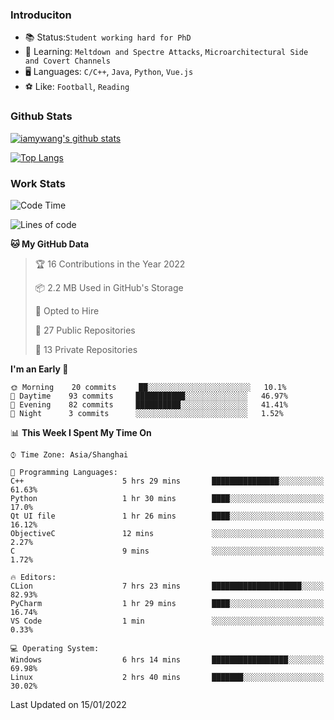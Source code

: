 ### Introduciton

- 📚 Status:`Student working hard for PhD`
- 🔎 Learning: `Meltdown and Spectre Attacks`, `Microarchitectural Side and Covert Channels`
- 🖥️ Languages: `C/C++`, `Java`, `Python`, `Vue.js`
- ⚽ Like: `Football`, `Reading`

### Github Stats

[![iamywang's github stats](https://github-readme-stats.vercel.app/api?username=iamywang&count_private=true&show_icons=true)]()

[![Top Langs](https://github-readme-stats.vercel.app/api/top-langs/?username=iamywang&layout=compact)]()

### Work Stats

<!--START_SECTION:waka-->
![Code Time](http://img.shields.io/badge/Code%20Time-76%20hrs%2046%20mins-blue)

![Lines of code](https://img.shields.io/badge/From%20Hello%20World%20I%27ve%20Written-537%20Thousand%20lines%20of%20code-blue)

**🐱 My GitHub Data** 

> 🏆 16 Contributions in the Year 2022
 > 
> 📦 2.2 MB Used in GitHub's Storage 
 > 
> 💼 Opted to Hire
 > 
> 📜 27 Public Repositories 
 > 
> 🔑 13 Private Repositories  
 > 
**I'm an Early 🐤** 

```text
🌞 Morning    20 commits     ██░░░░░░░░░░░░░░░░░░░░░░░   10.1% 
🌆 Daytime    93 commits     ███████████░░░░░░░░░░░░░░   46.97% 
🌃 Evening    82 commits     ██████████░░░░░░░░░░░░░░░   41.41% 
🌙 Night      3 commits      ░░░░░░░░░░░░░░░░░░░░░░░░░   1.52%

```


📊 **This Week I Spent My Time On** 

```text
⌚︎ Time Zone: Asia/Shanghai

💬 Programming Languages: 
C++                      5 hrs 29 mins       ███████████████░░░░░░░░░░   61.63% 
Python                   1 hr 30 mins        ████░░░░░░░░░░░░░░░░░░░░░   17.0% 
Qt UI file               1 hr 26 mins        ████░░░░░░░░░░░░░░░░░░░░░   16.12% 
ObjectiveC               12 mins             ░░░░░░░░░░░░░░░░░░░░░░░░░   2.27% 
C                        9 mins              ░░░░░░░░░░░░░░░░░░░░░░░░░   1.72%

🔥 Editors: 
CLion                    7 hrs 23 mins       ████████████████████░░░░░   82.93% 
PyCharm                  1 hr 29 mins        ████░░░░░░░░░░░░░░░░░░░░░   16.74% 
VS Code                  1 min               ░░░░░░░░░░░░░░░░░░░░░░░░░   0.33%

💻 Operating System: 
Windows                  6 hrs 14 mins       █████████████████░░░░░░░░   69.98% 
Linux                    2 hrs 40 mins       ███████░░░░░░░░░░░░░░░░░░   30.02%

```


 Last Updated on 15/01/2022
<!--END_SECTION:waka-->
